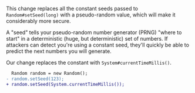 This change replaces all the constant seeds passed to `Random#setSeed(long)` with a pseudo-random value, which will make it considerably more secure.

A "seed" tells your pseudo-random number generator (PRNG) "where to start" in a deterministic (huge, but deterministic) set of numbers. If attackers can detect you're using a constant seed, they'll quickly be able to predict the next numbers you will generate.

Our change replaces the constant with `System#currentTimeMillis()`.

```diff
  Random random = new Random();
- random.setSeed(123);
+ random.setSeed(System.currentTimeMillis());
```
